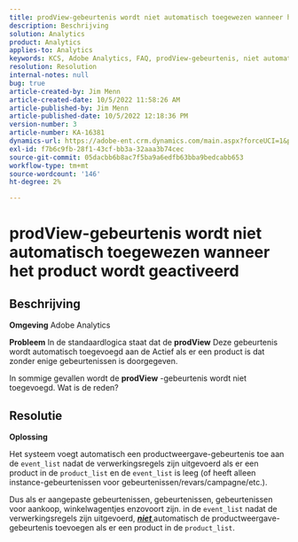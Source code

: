 ```yaml
---
title: prodView-gebeurtenis wordt niet automatisch toegewezen wanneer het product wordt geactiveerd
description: Beschrijving
solution: Analytics
product: Analytics
applies-to: Analytics
keywords: KCS, Adobe Analytics, FAQ, prodView-gebeurtenis, niet automatisch toegewezen, product, geactiveerd
resolution: Resolution
internal-notes: null
bug: true
article-created-by: Jim Menn
article-created-date: 10/5/2022 11:58:26 AM
article-published-by: Jim Menn
article-published-date: 10/5/2022 12:18:36 PM
version-number: 3
article-number: KA-16381
dynamics-url: https://adobe-ent.crm.dynamics.com/main.aspx?forceUCI=1&pagetype=entityrecord&etn=knowledgearticle&id=43d0a503-a544-ed11-bba1-000d3a3064b8
exl-id: f7b6c9fb-28f1-43cf-bb3a-32aaa3b74cec
source-git-commit: 05dacbb6b8ac7f5ba9a6edfb63bba9bedcabb653
workflow-type: tm+mt
source-wordcount: '146'
ht-degree: 2%

---
```


# prodView-gebeurtenis wordt niet automatisch toegewezen wanneer het product wordt geactiveerd

## Beschrijving


<b>Omgeving</b>
Adobe Analytics

<b>Probleem</b>
In de standaardlogica staat dat de <b>prodView</b> Deze gebeurtenis wordt automatisch toegevoegd aan de Actief als er een product is dat zonder enige gebeurtenissen is doorgegeven.

In sommige gevallen wordt de <b>prodView</b> -gebeurtenis wordt niet toegevoegd. Wat is de reden?


## Resolutie


<b>Oplossing</b>

Het systeem voegt automatisch een productweergave-gebeurtenis toe aan de `event_list` nadat de verwerkingsregels zijn uitgevoerd als er een product in de `product_list` en de `event_list` is leeg (of heeft alleen instance-gebeurtenissen voor gebeurtenissen/revars/campagne/etc.).

Dus als er aangepaste gebeurtenissen, gebeurtenissen, gebeurtenissen voor aankoop, winkelwagentjes enzovoort zijn. in de `event_list` nadat de verwerkingsregels zijn uitgevoerd, <u><em><b>niet </b></em></u>automatisch de productweergave-gebeurtenis toevoegen als er een product in de `product_list`.
